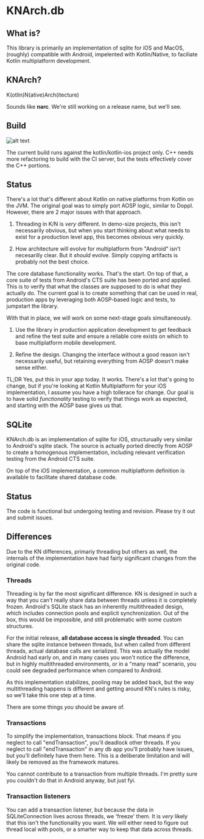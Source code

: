 # KNArch.db

## What is?

This library is primarily an implementation of sqlite for iOS and MacOS, (roughly) compatible with Android, impelented with Kotlin/Native, to faciliate Kotlin multiplatform development.

## KNArch?

K(otlin)N(ative)Arch(itecture)

Sounds like **narc**. We're still working on a release name, but we'll see.

## Build

![alt text](https://build.appcenter.ms/v0.1/apps/61048136-1ab0-4789-9ae4-7ad6e8df7777/branches/master/badge "Build Badge")

The current build runs against the kotlin/kotlin-ios project only. C++ needs more refactoring to
build with the CI server, but the tests effectively cover the C++ portions.

## Status

There's a lot that's different about Kotlin on native platforms from Kotlin on the JVM. The original goal was to simply port AOSP logic, similar to Doppl. However, there are 2 major issues with that approach.

1. Threading in K/N is *very* different. In demo-size projects, this isn't necessarily obvious, but when you start thinking about what needs to exist for a production level app, this becomes obvious very quickly.

2. How architecture will evolve for multiplatform from "Android" isn't necesarilly clear. But it *should* evolve. Simply copying artifacts is probably not the best choice.

The core database functionality works. That's the start. On top of that, a core suite of tests from Android's CTS suite has been ported and applied. This is to verify that what the
classes are supposed to do is what they actually do. The current goal is to create something that can be used in real, production apps by leveraging both AOSP-based logic and tests, to
jumpstart the library.

With that in place, we will work on some next-stage goals simultaneously.

1. Use the library in production application development to get feedback and refine the test suite and ensure a reliable core exists on which to base multiplatform mobile development.

2. Refine the design. Changing the interface without a good reason isn't necessarily useful, but retaining everything from AOSP doesn't make sense either.

TL;DR Yes, put this in your app today. It works. There's a lot that's going to change, but if you're looking at Kotlin Multiplatform for your iOS implementation, I assume you have a high tollerace for change. Our goal is to have solid *functionality* testing to verify that things work as expected, and starting with the AOSP base gives us that.


## SQLite

KNArch.db is an implementation of sqlite for iOS, structurually very similar to Android's sqlite stack. The source is actually ported directly from AOSP to create a homogenous implementation, including relevant verification testing from the Android CTS suite.

On top of the iOS implementation, a common multiplatform definition is available to facilitate shared database code.

## Status

The code is functional but undergoing testing and revision. Please try it out and submit issues.

## Differences

Due to the KN differences, primariy threading but others as well, the internals of the implementation have had fairly significant changes from the original code.

### Threads

Threading is by far the most significant difference. KN is designed in such a way that you can't really share data between threads unless it is completely frozen. Android's SQLite stack has an inherently multithreaded design, which includes connection pools and explicit synchronization. Out of the box, this would be impossible, and still problematic with some custom structures.

For the initial release, **all database access is single threaded**. You can share the sqlite instance between threads, but when called from different threads, actual database calls are serialized. This was actually the model Android had early on, and in many cases you won't notice the difference, but in highly multithreaded environments, or in a "many read" scenario, you could see degraded performance when compared to Android.

As this implementation stabilizes, pooling may be added back, but the way multithreading happens is different and getting around KN's rules is risky, so we'll take this one step at a time.

There are some things *you* should be aware of.

### Transactions

To simplify the implementation, transactions block. That means if you neglect to call "endTransaction", you'll deadlock other threads. If you neglect to call "endTransaction" in any db app you'll probably have issues, but you'll definitely have them here. This is a deliberate limitation and will likely be removed as the framework matures.

You cannot contribute to a transaction from multiple threads. I'm pretty sure you couldn't do that in Android anyway, but just fyi.

### Transaction listeners

You can add a transaction listener, but because the data in SQLiteConnection lives across threads, we 'freeze' them. It is *very* likely that this isn't the functionality you want. We will either need to figure out thread local with pools, or a smarter way to keep that data across threads.
